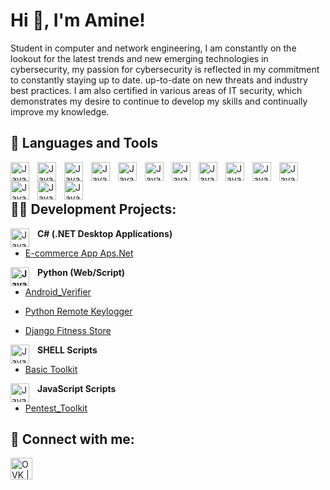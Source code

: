 
<h1>Hi 👋, I'm Amine!</h1>
Student in computer and network engineering, I am constantly on the lookout for the latest trends and new emerging technologies in cybersecurity, my passion for cybersecurity is reflected in my commitment to constantly staying up to date. up-to-date on new threats and industry best practices. I am also certified in various areas of IT security, which demonstrates my desire to continue to develop my skills and continually improve my knowledge.

## <b>🧰 Languages and Tools</b>

<img align="left" alt="Java" width="30px" style="padding-right:10px;" src="https://cdn.jsdelivr.net/gh/devicons/devicon/icons/python/python-original.svg" />
<img align="left" alt="Java" width="30px" style="padding-right:10px;" src="https://cdn.jsdelivr.net/gh/devicons/devicon/icons/cplusplus/cplusplus-original.svg" />
<img align="left" alt="Java" width="30px" style="padding-right:10px;" src="https://cdn.jsdelivr.net/gh/devicons/devicon/icons/csharp/csharp-original.svg" />
<img align="left" alt="Java" width="30px" style="padding-right:10px;" src="https://cdn.jsdelivr.net/gh/devicons/devicon/icons/c/c-original.svg" />
<img align="left" alt="Java" width="30px" style="padding-right:10px;" src="https://cdn.jsdelivr.net/gh/devicons/devicon/icons/java/java-original.svg" />
<img align="left" alt="Java" width="30px" style="padding-right:10px;" src="https://cdn.jsdelivr.net/gh/devicons/devicon/icons/bash/bash-original.svg" />
<img align="left" alt="Java" width="30px" style="padding-right:10px;" src="https://cdn.jsdelivr.net/gh/devicons/devicon/icons/linux/linux-original.svg" />
<img align="left" alt="Java" width="30px" style="padding-right:10px;" src="https://cdn.jsdelivr.net/gh/devicons/devicon/icons/windows8/windows8-original.svg" />
<img align="left" alt="Java" width="30px" style="padding-right:10px;" src="https://cdn.jsdelivr.net/gh/devicons/devicon/icons/html5/html5-original.svg" />
<img align="left" alt="Java" width="30px" style="padding-right:10px;" src="https://cdn.jsdelivr.net/gh/devicons/devicon/icons/css3/css3-original.svg" />
<img align="left" alt="Java" width="30px" style="padding-right:10px;" src="https://cdn.jsdelivr.net/gh/devicons/devicon/icons/javascript/javascript-original.svg" />
<img align="left" alt="Java" width="30px" style="padding-right:10px;" src="https://cdn.jsdelivr.net/gh/devicons/devicon/icons/php/php-original.svg" />
<img align="left" alt="Java" width="30px" style="padding-right:10px;" src="https://cdn.jsdelivr.net/gh/devicons/devicon/icons/mysql/mysql-original-wordmark.svg" />
<img align="left" alt="Java" width="30px" style="padding-right:10px;" src="https://cdn.jsdelivr.net/gh/devicons/devicon/icons/oracle/oracle-original.svg" />


<br><br>
<h2>👨‍💻 Development Projects:</h2>

<img align="left" alt="Java" width="30px" style="padding-right:10px;" src="https://cdn.jsdelivr.net/gh/devicons/devicon/icons/csharp/csharp-original.svg" /> <b>C# (.NET Desktop Applications)</b>

   - [E-commerce App Aps.Net](https://github.com/AmineCyberSec/Ecommerce-app-aps.net)

<b>Python <img align="left" alt="Java" width="30px" style="padding-right:10px;" src="https://cdn.jsdelivr.net/gh/devicons/devicon/icons/python/python-original.svg" /> (Web/Script)</b>
  <!-- - [Package Delivery Application (Datastructures and Algorithms Demo)](https://github.com/joshmadakor1/Package-Delivery-Pathfinding-Algorithm)-->
   - [Android_Verifier](https://github.com/OVK-CyberSec/Android_Verifier)
  
   - [Python Remote Keylogger](https://github.com/OVK-CyberSec/Python-KeyLogger)
    
   - [Django Fitness Store](https://github.com/AmineCyberSec/Django-Fitness_Store)

<img align="left" alt="Java" width="30px" style="padding-right:10px;" src="https://cdn.jsdelivr.net/gh/devicons/devicon/icons/bash/bash-original.svg" /> <b>SHELL Scripts</b>
   - [Basic Toolkit](https://github.com/OVK-CyberSec/Litle_Scripts)

<img align="left" alt="Java" width="30px" style="padding-right:10px;" src="https://cdn.jsdelivr.net/gh/devicons/devicon/icons/javascript/javascript-original.svg" /> <b>JavaScript Scripts</b>
   - [Pentest_Toolkit](https://github.com/OVK-CyberSec/Pentest_Toolkit)
     

<h2> 🤳 Connect with me:</h2>

 <!--[<img align="left" alt="OVK | Twitter" width="22px" src="https://cdn.jsdelivr.net/npm/simple-icons@v3/icons/twitter.svg" />][twitter]-->
[<img align="left" alt="OVK | LinkedIn" width="35px" src="https://cdn.jsdelivr.net/gh/devicons/devicon/icons/linkedin/linkedin-original.svg" />][linkedin]

 <!--[twitter]: https://twitter.com/joshmadakor-->
[linkedin]: https://www.linkedin.com/in/med-amine-hifdi-803584167/

